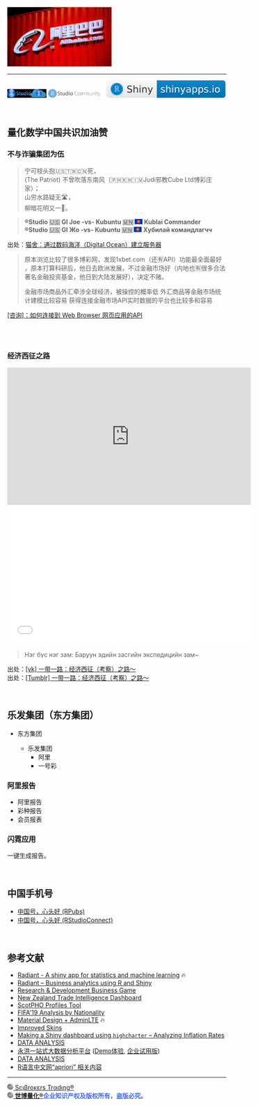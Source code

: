 <img src="文艺坊图库/alibaba1.jpg" width="240"/>

---

[<img src='文艺坊图库/RStudioCloud.png' height='20'>](https://rstudio.cloud) [<img src='文艺坊图库/RStudioCom2.png' height='20'>](https://community.rstudio.com/new-topic?category=shiny&tags=shiny) [![](文艺坊图库/shiny-badge.svg)](https://www.shinyapps.io) 

<br>

## 量化数学中国共识加油赞

### 不与诈骗集团为伍

> 宁可枝头抱🇺🇸🇹🇼🇨🇳死，<br> (The Patriot)
不曾吹落东南风（🇵🇭🇰🇭🇮🇲Judi邪教Cube Ltd博彩庄家）；<br>
山穷水路疑无🛣，<br>
柳暗花明又一🌸。

> **®Studio 🇺🇸 GI Joe -vs- Kubuntu 🇲🇳 <img src='文艺坊图库/Asean.png' height='12'> Kublai Commander**<br>
**®Studio 🇺🇸 GI Жо -vs- Kubuntu 🇲🇳 <img src='文艺坊图库/Asean.png' height='12'> Хубилай командлагчч**<br>

出处：[猫舍：通过数码海洋（Digital Ocean）建立服务器](https://github.com/scibrokes/setup-centOS7-DO)

> 原本浏览比较了很多博彩网，发现1xbet.com（还🈶API）功能最全面最好 ，原本打算科研后，他日去欧洲发展，不过金融市场好（内地也🈶很多合法著名金融投资基金，他日到大陆发展好），决定不赌。
> 
> 金融市场商品外汇牵涉全球经济，被操控的概率低
外汇商品等金融市场统计建模比较容易
获得连接金融市场API实时数据的平台也比较多和容易

[[咨询]：如何连接到 Web Browser 网页应用的API](https://d.cosx.org/d/421872-web-browser-api/6)

<br><br>

### 经济西征之路

<iframe width="560" height="315" src="https://www.youtube.com/embed/XI4hl9F6wrE" title="YouTube video player" frameborder="0" allow="accelerometer; autoplay; clipboard-write; encrypted-media; gyroscope; picture-in-picture" allowfullscreen></iframe>

<iframe width="560" height="315" src="//player.bilibili.com/player.html?aid=981862346&bvid=BV1Vt4y1s7B3&cid=725422877&page=1" scrolling="no" border="0" frameborder="no" framespacing="0" allowfullscreen="true"></iframe>

> Нэг бүс нэг зам: Баруун эдийн засгийн экспедицийн зам~

出处：[[vk] 一带一路：经济西征（考察）之路～](https://vk.com/englianhu?w=wall611842020_104)<br>
出处：[[Tumblr] 一带一路：经济西征（考察）之路～](https://englianhu.tumblr.com/post/684806031267725312/%E4%B8%BA%E4%BB%80%E4%B9%88%E6%B8%B8%E6%88%8F%E5%BC%80%E5%8F%91%E5%95%86%E5%BE%88%E5%B0%91%E5%BC%80%E5%8F%91%E4%B8%AD%E5%9B%BD%E5%8E%86%E5%8F%B2%E4%B8%8A%E7%9A%84%E5%85%B6%E4%BB%96%E6%97%B6%E6%9C%9F-%E7%9F%A5%E4%B9%8E)

<br>

## 乐发集团（东方集团）

- 东方集团

  - 乐发集团
    - 阿里
    - 一号彩
    
### 阿里报告

- 阿里报告
- 彩种报告
- 会员报表

### 闪霓应用

一键生成报告。

<br>

## 中国手机号

- [中国号，心头好 (RPubs)](https://rpubs.com/englianhu/845478)
- [中国号，心头好 (RStudioConnect)](https://beta.rstudioconnect.com/connect/#/apps/7dd0a6c7-defc-4c82-9c99-8788bb95d7b0/access)

<br>

## 参考文献

- [Radiant - A shiny app for statistics and machine learning](https://shiny.rstudio.com/gallery/radiant.html) 🔥
- [Radiant – Business analytics using R and Shiny](https://radiant-rstats.github.io/docs/install.html)
- [Research & Development Business Game](https://shiny.rstudio.com/gallery/rd-business-game.html)
- [New Zealand Trade Intelligence Dashboard](https://shiny.rstudio.com/gallery/nz-trade-dash.html)
- [ScotPHO Profiles Tool](https://shiny.rstudio.com/gallery/scotpho-profiles.html)
- [FIFA'19 Analysis by Nationality](https://demo.appsilon.com/apps/fifa19/#!/country)
- [Material Design + AdminLTE](https://ducthanhnguyen.github.io/MaterialAdminLTE/index3.html) 🔥
- [Improved Skins](https://rinterface.github.io/shinydashboardPlus/articles/more-skins.html)
- [Making a Shiny dashboard using `highcharter` – Analyzing Inflation Rates](https://datascienceplus.com/making-a-shiny-dashboard-using-highcharter-analyzing-inflation-rates)
- [DATA ANALYSIS](https://rpubs.com/Author_Nasila18/836843)
- [永洪一站式大数据分析平台](https://www.yonghongtech.com) ([Demo体验](http://public.yonghongtech.com/bi/?au_act=login&adminv=demo&passv=Yonghong123), [企业试用版](https://www.yonghongtech.com/al/zhuce/index.html?module=shiyong&column=))
- [DATA ANALYSIS](https://rpubs.com/Author_Nasila18/836843)
- [R语言中文网“apriori” 相关内容](https://www.r-china.net/search.php?mod=forum&searchid=23&orderby=lastpost&ascdesc=desc&searchsubmit=yes&kw=apriori)

---

[<img src="文艺坊图库/Scibrokes.png" height="14"/> Sςιβrοκεrs Trαdιηg®](http://www.scibrokes.com)<br>
<span style='color:RoyalBlue'>**[<img src="文艺坊图库/Scibrokes.png" height="14"/> 世博量化®](http://www.scibrokes.com)企业知识产权及版权所有，盗版必究。**</span>

